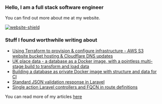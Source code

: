 ### Hello, I am a full stack software engineer

You can find out more about me at my website.

[![website-shield](https://img.shields.io/website?url=http%3A%2F%2Fac93.uk)](https://ac93.uk)

### Stuff I found worthwhile writing about

<!-- BLOG-POST-LIST:START -->
- [Using Terraform to provision & configure infrastructure - AWS S3 website bucket hosting & Cloudflare DNS updates](https://ac93.uk/articles/terraform-s3-websites-and-cloudflare/)
- [UK place data - a database as a Docker image, with a pointless multi-stage build to transform and load data](https://ac93.uk/articles/gazetteer-uk-place-data-docker-image/)
- [Building a database as private Docker image with structure and data for CI](https://ac93.uk/articles/publish-database-container-with-structure-and-data-for-ci/)
- [Standard JSON validation response in Laravel](https://ac93.uk/articles/laravel-request-validation-hook/)
- [Single action Laravel controllers and FQCN in route definitions](https://ac93.uk/articles/laravel-single-action-controllers-with-fqcn-routes/)
<!-- BLOG-POST-LIST:END -->

You can read more of my articles [here](https://ac93.uk/articles)
